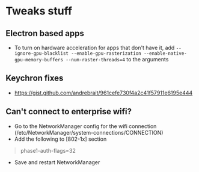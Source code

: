 # Tweaks stuff

## Electron based apps

- To turn on hardware acceleration for apps that don't have it, add `--ignore-gpu-blacklist --enable-gpu-rasterization --enable-native-gpu-memory-buffers --num-raster-threads=4` to the arguments

## Keychron fixes

- https://gist.github.com/andrebrait/961cefe730f4a2c41f57911e6195e444

## Can't connect to enterprise wifi?

- Go to the NetworkManager config for the wifi connection (/etc/NetworkManager/system-connections/CONNECTION)
- Add the following to \[802-1x\] section

> phase1-auth-flags=32
- Save and restart NetworkManager
